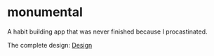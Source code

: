 # monumental

A habit building app that was never finished because I procastinated.

The complete design: [Design](https://ui8.net/pixel-true/products/monumental-habit-app---ui-kit)
